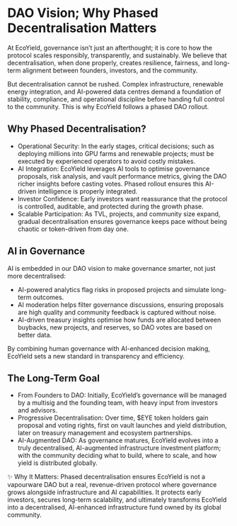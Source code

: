 # DAO Vision; Why Phased Decentralisation Matters

At EcoYield, governance isn’t just an afterthought; it is core to how
the protocol scales responsibly, transparently, and sustainably. We
believe that decentralisation, when done properly, creates resilience,
fairness, and long-term alignment between founders, investors, and the
community.

But decentralisation cannot be rushed. Complex infrastructure, renewable
energy integration, and AI-powered data centres demand a foundation of
stability, compliance, and operational discipline before handing full
control to the community. This is why EcoYield follows a phased DAO
rollout.

## Why Phased Decentralisation?

- Operational Security: In the early stages, critical decisions; such
as deploying millions into GPU farms and renewable projects; must be
executed by experienced operators to avoid costly mistakes.
- AI Integration: EcoYield leverages AI tools to optimise governance
proposals, risk analysis, and vault performance metrics, giving the DAO
richer insights before casting votes. Phased rollout ensures this
AI-driven intelligence is properly integrated.
- Investor Confidence: Early investors want reassurance that the
protocol is controlled, auditable, and protected during the growth
phase.
- Scalable Participation: As TVL, projects, and community size expand,
gradual decentralisation ensures governance keeps pace without being
chaotic or token-driven from day one.

## AI in Governance

AI is embedded in our DAO vision to make governance smarter, not just
more decentralised:
- AI-powered analytics flag risks in proposed projects and simulate
long-term outcomes.
- AI moderation helps filter governance discussions, ensuring proposals
are high quality and community feedback is captured without noise.
- AI-driven treasury insights optimise how funds are allocated between
buybacks, new projects, and reserves, so DAO votes are based on better
data.

By combining human governance with AI-enhanced decision making, EcoYield
sets a new standard in transparency and efficiency.

## The Long-Term Goal

- From Founders to DAO: Initially, EcoYield’s governance will be
managed by a multisig and the founding team, with heavy input from
investors and advisors.
- Progressive Decentralisation: Over time, $EYE token holders gain
proposal and voting rights, first on vault launches and yield
distribution, later on treasury management and ecosystem partnerships.
- AI-Augmented DAO: As governance matures, EcoYield evolves into a truly
decentralised, AI-augmented infrastructure investment platform; with
the community deciding what to build, where to scale, and how yield is
distributed globally.

✨ Why It Matters:
Phased decentralisation ensures EcoYield is not a vapourware DAO but a
real, revenue-driven protocol where governance grows alongside
infrastructure and AI capabilities. It protects early investors, secures
long-term scalability, and ultimately transforms EcoYield into a
decentralised, AI-enhanced infrastructure fund owned by its global
community.
